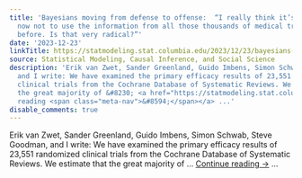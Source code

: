 ```yaml
---
title: 'Bayesians moving from defense to offense:  “I really think it’s kind of irresponsible
  now not to use the information from all those thousands of medical trials that came
  before. Is that very radical?”'
date: '2023-12-23'
linkTitle: https://statmodeling.stat.columbia.edu/2023/12/23/bayesians-moving-from-defense-to-offense-i-really-think-its-kind-of-irresponsible-now-not-to-use-the-information-from-all-those-thousands-of-medical-trials-that-came-before-is-that-very/
source: Statistical Modeling, Causal Inference, and Social Science
description: 'Erik van Zwet, Sander Greenland, Guido Imbens, Simon Schwab, Steve Goodman,
  and I write: We have examined the primary efficacy results of 23,551 randomized
  clinical trials from the Cochrane Database of Systematic Reviews. We estimate that
  the great majority of &#8230; <a href="https://statmodeling.stat.columbia.edu/2023/12/23/bayesians-moving-from-defense-to-offense-i-really-think-its-kind-of-irresponsible-now-not-to-use-the-information-from-all-those-thousands-of-medical-trials-that-came-before-is-that-very/">Continue
  reading <span class="meta-nav">&#8594;</span></a> ...'
disable_comments: true
---
```

Erik van Zwet, Sander Greenland, Guido Imbens, Simon Schwab, Steve Goodman, and I write: We have examined the primary efficacy results of 23,551 randomized clinical trials from the Cochrane Database of Systematic Reviews. We estimate that the great majority of &#8230; <a href="https://statmodeling.stat.columbia.edu/2023/12/23/bayesians-moving-from-defense-to-offense-i-really-think-its-kind-of-irresponsible-now-not-to-use-the-information-from-all-those-thousands-of-medical-trials-that-came-before-is-that-very/">Continue reading <span class="meta-nav">&#8594;</span></a> ...